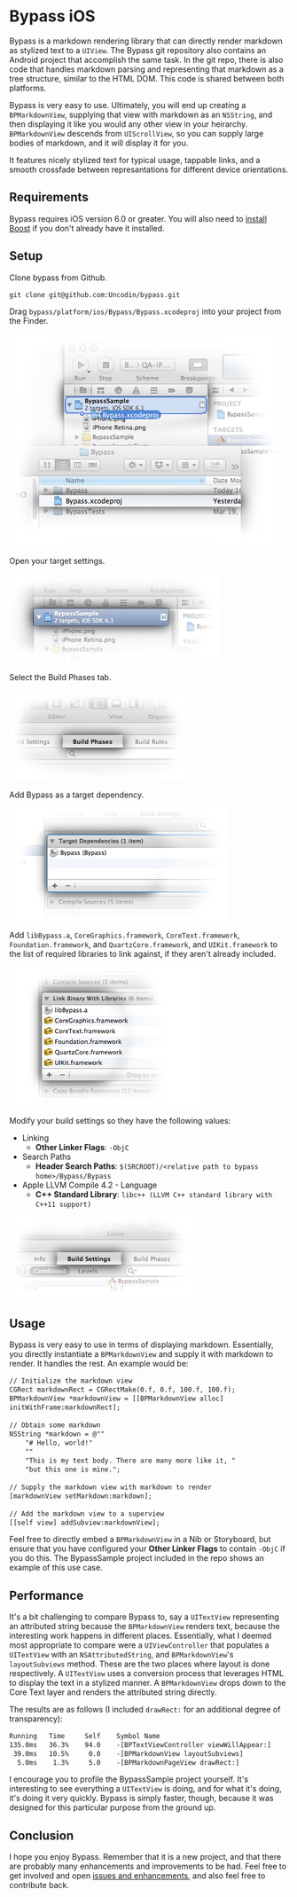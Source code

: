 # Bypass iOS

Bypass is a markdown rendering library that can directly render markdown as
stylized text to a `UIView`. The Bypass git repository also contains an Android
project that accomplish the same task. In the git repo, there is also code that
handles markdown parsing and representing that markdown as a tree structure,
similar to the HTML DOM. This code is shared between both platforms.

Bypass is very easy to use. Ultimately, you will end up creating a
`BPMarkdownView`, supplying that view with markdown as an `NSString`, and then
displaying it like you would any other view in your heirarchy. `BPMarkdownView`
descends from `UIScrollView`, so you can supply large bodies of markdown, and it
will display it for you.

It features nicely stylized text for typical usage, tappable links, and a smooth
crossfade between represantations for different device orientations.

## Requirements

Bypass requires iOS version 6.0 or greater. You will also need to
[install Boost](http://www.boost.org/doc/libs/1_53_0/more/getting_started/index.html)
if you don't already have it installed.

## Setup

Clone bypass from Github.

    git clone git@github.com:Uncodin/bypass.git

Drag `bypass/platform/ios/Bypass/Bypass.xcodeproj` into your project from the Finder.

![Drag Bypass.xcodeproj into your project](images/dragXcodeproj.png)

Open your target settings.

![Open your target settings](images/target.png)

Select the Build Phases tab.

![Select the Build Phases tab](images/buildPhases.png)

Add Bypass as a target dependency.

![Add Bypass as a target dependency](images/targetDependency.png)

Add `libBypass.a`, `CoreGraphics.framework`, `CoreText.framework`,
`Foundation.framework`, and `QuartzCore.framework`, and `UIKit.framework` to the
list of required libraries to link against, if they aren't already included.

![Adding libraries the list of libraries to link against](images/linkLibraries.png)

Modify your build settings so they have the following values:

* Linking
  * **Other Linker Flags**: `-ObjC`
* Search Paths
  * **Header Search Paths**: `$(SRCROOT)/<relative path to bypass home>/Bypass/Bypass`
* Apple LLVM Compile 4.2 - Language
  * **C++ Standard Library**: `libc++ (LLVM C++ standard library with C++11 support)`

![Modify your build settings](images/buildSettings.png)

## Usage

Bypass is very easy to use in terms of displaying markdown. Essentially, you
directly instantiate a `BPMarkdownView` and supply it with markdown to render.
It handles the rest. An example would be:

    // Initialize the markdown view
    CGRect markdownRect = CGRectMake(0.f, 0.f, 100.f, 100.f);
    BPMarkdownView *markdownView = [[BPMarkdownView alloc] initWithFrame:markdownRect];

    // Obtain some markdown
    NSString *markdown = @""
    	"# Hello, world!"
    	""
        "This is my text body. There are many more like it, "
        "but this one is mine.";

    // Supply the markdown view with markdown to render
    [markdownView setMarkdown:markdown];

    // Add the markdown view to a superview
    [[self view] addSubview:markdownView];

Feel free to directly embed a `BPMarkdownView` in a Nib or Storyboard, but
ensure that you have configured your **Other Linker Flags** to contain `-ObjC`
if you do this. The BypassSample project included in the repo shows an example
of this use case.

## Performance

It's a bit challenging to compare Bypass to, say a `UITextView` representing an
attributed string because the `BPMarkdownView` renders text, because the
interesting work happens in different places. Essentially, what I deemed most
appropriate to compare were a `UIViewController` that populates a `UITextView`
with an `NSAttributedString`, and `BPMarkdownView`'s `layoutSubviews` method.
These are the two places where layout is done respectively. A `UITextView` uses
a conversion process that leverages HTML to display the text in a stylized
manner. A `BPMarkdownView` drops down to the Core Text layer and renders the
attributed string directly.

The results are as follows (I included `drawRect:` for an additional degree
of transparency):

    Running   Time     Self    Symbol Name
    135.0ms   36.3%    94.0    -[BPTextViewController viewWillAppear:]
     39.0ms   10.5%     0.0    -[BPMarkdownView layoutSubviews]
      5.0ms    1.3%     5.0    -[BPMarkdownPageView drawRect:]

I encourage you to profile the BypassSample project yourself. It's interesting
to see everything a `UITextView` is doing, and for what it's doing, it's doing
it very quickly. Bypass is simply faster, though, because it was designed for
this particular purpose from the ground up.

## Conclusion

I hope you enjoy Bypass. Remember that it is a new project, and that there are
probably many enhancements and improvements to be had. Feel free to get involved
and open [issues and enhancements](https://github.com/Uncodin/bypass/issues),
and also feel free to contribute back.